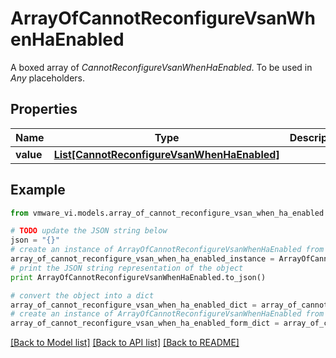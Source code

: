 # ArrayOfCannotReconfigureVsanWhenHaEnabled

A boxed array of *CannotReconfigureVsanWhenHaEnabled*. To be used in *Any* placeholders. 

## Properties
Name | Type | Description | Notes
------------ | ------------- | ------------- | -------------
**value** | [**List[CannotReconfigureVsanWhenHaEnabled]**](CannotReconfigureVsanWhenHaEnabled.md) |  | 

## Example

```python
from vmware_vi.models.array_of_cannot_reconfigure_vsan_when_ha_enabled import ArrayOfCannotReconfigureVsanWhenHaEnabled

# TODO update the JSON string below
json = "{}"
# create an instance of ArrayOfCannotReconfigureVsanWhenHaEnabled from a JSON string
array_of_cannot_reconfigure_vsan_when_ha_enabled_instance = ArrayOfCannotReconfigureVsanWhenHaEnabled.from_json(json)
# print the JSON string representation of the object
print ArrayOfCannotReconfigureVsanWhenHaEnabled.to_json()

# convert the object into a dict
array_of_cannot_reconfigure_vsan_when_ha_enabled_dict = array_of_cannot_reconfigure_vsan_when_ha_enabled_instance.to_dict()
# create an instance of ArrayOfCannotReconfigureVsanWhenHaEnabled from a dict
array_of_cannot_reconfigure_vsan_when_ha_enabled_form_dict = array_of_cannot_reconfigure_vsan_when_ha_enabled.from_dict(array_of_cannot_reconfigure_vsan_when_ha_enabled_dict)
```
[[Back to Model list]](../README.md#documentation-for-models) [[Back to API list]](../README.md#documentation-for-api-endpoints) [[Back to README]](../README.md)


